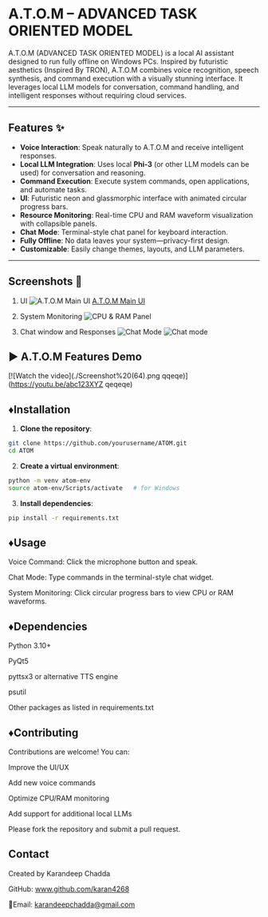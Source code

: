 # A.T.O.M – ADVANCED TASK ORIENTED MODEL 

A.T.O.M (ADVANCED TASK ORIENTED MODEL) is a local AI assistant designed to run fully offline on Windows PCs. 
Inspired by futuristic aesthetics (Inspired By TRON), A.T.O.M combines voice recognition, speech synthesis, and command execution with a visually stunning interface.
It leverages local LLM models for conversation, command handling, and intelligent responses without requiring cloud services.

---

## Features ✨

- **Voice Interaction**: Speak naturally to A.T.O.M and receive intelligent responses.  
- **Local LLM Integration**: Uses local **Phi-3** (or other LLM models can be used) for conversation and reasoning.  
- **Command Execution**: Execute system commands, open applications, and automate tasks.  
- **UI**: Futuristic neon and glassmorphic interface with animated circular progress bars.  
- **Resource Monitoring**: Real-time CPU and RAM waveform visualization with collapsible panels.  
- **Chat Mode**: Terminal-style chat panel for keyboard interaction.  
- **Fully Offline**: No data leaves your system—privacy-first design.  
- **Customizable**: Easily change themes, layouts, and LLM parameters.

---

## Screenshots 📸

 1. UI
![A.T.O.M Main UI](https://private-user-images.githubusercontent.com/132059932/488887579-056b8187-fd88-4c9f-a3be-66119a517660.png?jwt=eyJ0eXAiOiJKV1QiLCJhbGciOiJIUzI1NiJ9.eyJpc3MiOiJnaXRodWIuY29tIiwiYXVkIjoicmF3LmdpdGh1YnVzZXJjb250ZW50LmNvbSIsImtleSI6ImtleTUiLCJleHAiOjE3NTc2OTEwNzgsIm5iZiI6MTc1NzY5MDc3OCwicGF0aCI6Ii8xMzIwNTk5MzIvNDg4ODg3NTc5LTA1NmI4MTg3LWZkODgtNGM5Zi1hM2JlLTY2MTE5YTUxNzY2MC5wbmc_WC1BbXotQWxnb3JpdGhtPUFXUzQtSE1BQy1TSEEyNTYmWC1BbXotQ3JlZGVudGlhbD1BS0lBVkNPRFlMU0E1M1BRSzRaQSUyRjIwMjUwOTEyJTJGdXMtZWFzdC0xJTJGczMlMkZhd3M0X3JlcXVlc3QmWC1BbXotRGF0ZT0yMDI1MDkxMlQxNTI2MThaJlgtQW16LUV4cGlyZXM9MzAwJlgtQW16LVNpZ25hdHVyZT02MjNlOWVkYjJmMDVjZTJlZTYwMGM4YmNkOThmNTFlZDI3YTcxNjUwZjU4NTVmNTA2ZDY3YTJlNzMxNzE2M2ZiJlgtQW16LVNpZ25lZEhlYWRlcnM9aG9zdCJ9.OdIvQnmzFE7UCG-P8KJFd3Zflt1-c5PBGVj46xE2gDE)
[A.T.O.M Main UI](https://private-user-images.githubusercontent.com/132059932/488888016-0d64c8d4-6cfe-49b3-8878-a2c5dbb32254.png?jwt=eyJ0eXAiOiJKV1QiLCJhbGciOiJIUzI1NiJ9.eyJpc3MiOiJnaXRodWIuY29tIiwiYXVkIjoicmF3LmdpdGh1YnVzZXJjb250ZW50LmNvbSIsImtleSI6ImtleTUiLCJleHAiOjE3NTc2OTEyMjgsIm5iZiI6MTc1NzY5MDkyOCwicGF0aCI6Ii8xMzIwNTk5MzIvNDg4ODg4MDE2LTBkNjRjOGQ0LTZjZmUtNDliMy04ODc4LWEyYzVkYmIzMjI1NC5wbmc_WC1BbXotQWxnb3JpdGhtPUFXUzQtSE1BQy1TSEEyNTYmWC1BbXotQ3JlZGVudGlhbD1BS0lBVkNPRFlMU0E1M1BRSzRaQSUyRjIwMjUwOTEyJTJGdXMtZWFzdC0xJTJGczMlMkZhd3M0X3JlcXVlc3QmWC1BbXotRGF0ZT0yMDI1MDkxMlQxNTI4NDhaJlgtQW16LUV4cGlyZXM9MzAwJlgtQW16LVNpZ25hdHVyZT1lMmY3YTBmOTc2NWM1ZDMwNDhhNzg1MWVjOTk1ZGFkZjY5ZmQzZWFiMDNjZDliNTY2YjgyZjc1ODJkYmQzOTNkJlgtQW16LVNpZ25lZEhlYWRlcnM9aG9zdCJ9.C7c9a2iCXFrugqquQp4epvpnCyTlUBsv_G0-_1AHT5c)

2. System Monitoring 
![CPU & RAM Panel](https://private-user-images.githubusercontent.com/132059932/488887837-ac377cfa-d6e2-43a8-bad6-86eb628339fb.png?jwt=eyJ0eXAiOiJKV1QiLCJhbGciOiJIUzI1NiJ9.eyJpc3MiOiJnaXRodWIuY29tIiwiYXVkIjoicmF3LmdpdGh1YnVzZXJjb250ZW50LmNvbSIsImtleSI6ImtleTUiLCJleHAiOjE3NTc2OTEyMjgsIm5iZiI6MTc1NzY5MDkyOCwicGF0aCI6Ii8xMzIwNTk5MzIvNDg4ODg3ODM3LWFjMzc3Y2ZhLWQ2ZTItNDNhOC1iYWQ2LTg2ZWI2MjgzMzlmYi5wbmc_WC1BbXotQWxnb3JpdGhtPUFXUzQtSE1BQy1TSEEyNTYmWC1BbXotQ3JlZGVudGlhbD1BS0lBVkNPRFlMU0E1M1BRSzRaQSUyRjIwMjUwOTEyJTJGdXMtZWFzdC0xJTJGczMlMkZhd3M0X3JlcXVlc3QmWC1BbXotRGF0ZT0yMDI1MDkxMlQxNTI4NDhaJlgtQW16LUV4cGlyZXM9MzAwJlgtQW16LVNpZ25hdHVyZT1kYzEyM2MyZmYzYWIyNjg5MTY0NjJkMjEzNjJmZWY5OTcwZDhjOTcwYjYwZjgwY2QyMDEyYWE4NmJkODU5NjgxJlgtQW16LVNpZ25lZEhlYWRlcnM9aG9zdCJ9.85k6OxoQ_T5u0WFR1BGzKBF_W55i2wOxXaDFAtIhBmA)

3. Chat window and Responses 
![Chat Mode](https://private-user-images.githubusercontent.com/132059932/488888016-0d64c8d4-6cfe-49b3-8878-a2c5dbb32254.png?jwt=eyJ0eXAiOiJKV1QiLCJhbGciOiJIUzI1NiJ9.eyJpc3MiOiJnaXRodWIuY29tIiwiYXVkIjoicmF3LmdpdGh1YnVzZXJjb250ZW50LmNvbSIsImtleSI6ImtleTUiLCJleHAiOjE3NTc2OTEyMjgsIm5iZiI6MTc1NzY5MDkyOCwicGF0aCI6Ii8xMzIwNTk5MzIvNDg4ODg4MDE2LTBkNjRjOGQ0LTZjZmUtNDliMy04ODc4LWEyYzVkYmIzMjI1NC5wbmc_WC1BbXotQWxnb3JpdGhtPUFXUzQtSE1BQy1TSEEyNTYmWC1BbXotQ3JlZGVudGlhbD1BS0lBVkNPRFlMU0E1M1BRSzRaQSUyRjIwMjUwOTEyJTJGdXMtZWFzdC0xJTJGczMlMkZhd3M0X3JlcXVlc3QmWC1BbXotRGF0ZT0yMDI1MDkxMlQxNTI4NDhaJlgtQW16LUV4cGlyZXM9MzAwJlgtQW16LVNpZ25hdHVyZT1lMmY3YTBmOTc2NWM1ZDMwNDhhNzg1MWVjOTk1ZGFkZjY5ZmQzZWFiMDNjZDliNTY2YjgyZjc1ODJkYmQzOTNkJlgtQW16LVNpZ25lZEhlYWRlcnM9aG9zdCJ9.C7c9a2iCXFrugqquQp4epvpnCyTlUBsv_G0-_1AHT5c)
![Chat mode](https://private-user-images.githubusercontent.com/132059932/488888117-1be2d4b5-b110-4830-a39b-5a915b93599a.png?jwt=eyJ0eXAiOiJKV1QiLCJhbGciOiJIUzI1NiJ9.eyJpc3MiOiJnaXRodWIuY29tIiwiYXVkIjoicmF3LmdpdGh1YnVzZXJjb250ZW50LmNvbSIsImtleSI6ImtleTUiLCJleHAiOjE3NTc2OTEyMjgsIm5iZiI6MTc1NzY5MDkyOCwicGF0aCI6Ii8xMzIwNTk5MzIvNDg4ODg4MTE3LTFiZTJkNGI1LWIxMTAtNDgzMC1hMzliLTVhOTE1YjkzNTk5YS5wbmc_WC1BbXotQWxnb3JpdGhtPUFXUzQtSE1BQy1TSEEyNTYmWC1BbXotQ3JlZGVudGlhbD1BS0lBVkNPRFlMU0E1M1BRSzRaQSUyRjIwMjUwOTEyJTJGdXMtZWFzdC0xJTJGczMlMkZhd3M0X3JlcXVlc3QmWC1BbXotRGF0ZT0yMDI1MDkxMlQxNTI4NDhaJlgtQW16LUV4cGlyZXM9MzAwJlgtQW16LVNpZ25hdHVyZT00Njk3Yjk2MTcyNzMwNmVmYTQ0ZjU1MTM2Mzc1OWUyZWFiNzBjYzkwODU5YjljYjJjMTJhNzI1NzE1MGE3MzIyJlgtQW16LVNpZ25lZEhlYWRlcnM9aG9zdCJ9.1OxxIAUwy1s2Hnz93l3aQTHR1UB2FHTrO72rIZx3z8M)

## ▶️ A.T.O.M Features Demo

[![Watch the video](./Screenshot%20(64).png qqeqe)](https://youtu.be/abc123XYZ        qeqeqe)


##  ♦️Installation

1. **Clone the repository**:

```bash
git clone https://github.com/yourusername/ATOM.git
cd ATOM
```
2. **Create a virtual environment**:

```bash
python -m venv atom-env
source atom-env/Scripts/activate   # for Windows
```
3. **Install dependencies**:
```bash
pip install -r requirements.txt
```

## ♦️Usage

Voice Command: Click the microphone button and speak.

Chat Mode: Type commands in the terminal-style chat widget.

System Monitoring: Click circular progress bars to view CPU or RAM waveforms.

## ♦️Dependencies

Python 3.10+

PyQt5

pyttsx3 or alternative TTS engine

psutil

Other packages as listed in requirements.txt

## ♦️Contributing

Contributions are welcome! You can:

Improve the UI/UX

Add new voice commands

Optimize CPU/RAM monitoring

Add support for additional local LLMs

Please fork the repository and submit a pull request.

## Contact

Created by Karandeep Chadda

GitHub: www.github.com/karan4268

📩Email: karandeepchadda@gmail.com
